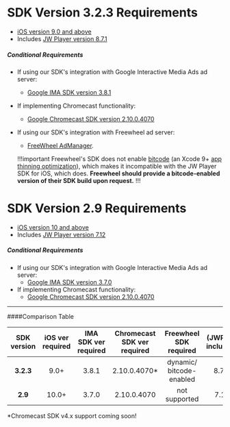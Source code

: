 # SDK Version 3.2.3 Requirements
* [iOS version 9.0 and above](https://developer.apple.com/library/archive/releasenotes/General/WhatsNewIniOS/Articles/iOS9.html#//apple_ref/doc/uid/TP40016198-SW1)
* Includes [JW Player version 8.7.1](https://developer.jwplayer.com/release-notes/jw-player/?id=14373250)

##### Conditional Requirements
* If using our SDK's integration with Google Interactive Media Ads ad server:
  * [Google IMA SDK version 3.8.1](https://developers.google.com/interactive-media-ads/docs/sdks/ios/v3/history)
* If implementing Chromecast functionality:
  * [Google Chromecast SDK version 2.10.0.4070](https://developers.google.com/cast/docs/release-notes#october-19-2015)
* If using our SDK's integration with Freewheel ad server:
  * [FreeWheel AdManager](https://hub.freewheel.tv/pages/viewpage.action?spaceKey=techdocs&title=MRM+Integration+SDK+Downloads).

   !!!important
   Freewheel's SDK does not enable [bitcode](https://www.infoq.com/articles/ios-9-bitcode) (an Xcode 9+ [app thinning optimization](https://developer.apple.com/videos/play/wwdc2015/104/?time=445)), which makes it incompatible with the JW Player SDK for iOS, which does. **Freewheel should provide a bitcode-enabled version of their SDK build upon request.**
   !!!

# SDK Version 2.9 Requirements
* [iOS version 10 and above](https://developer.apple.com/library/content/releasenotes/General/WhatsNewIniOS/Articles/iOS10.html)
* Includes [JW Player version 7.12](https://developer.jwplayer.com/release-notes/jw-player/#7388776)

##### Conditional Requirements
* If using our SDK's integration with Google Interactive Media Ads ad server:
  * [Google IMA SDK version 3.7.0](https://developers.google.com/interactive-media-ads/docs/sdks/ios/v3/history)
* If implementing Chromecast functionality:
  * [Google Chromecast SDK version 2.10.0.4070](https://developers.google.com/cast/docs/release-notes#october-19-2015)

---
####Comparison Table

| SDK version | iOS ver required | IMA SDK ver required | Chromecast SDK ver required | Freewheel SDK required | (JWP ver included) |
|:-----------:|:----------------:|:--------------------:|:---------------------------:|:----------------------:|:------------------:|
|  **3.2.3**  |       9.0+       |         3.8.1        |         2.10.0.4070*        | dynamic/<br/>bitcode-enabled|   8.7.1       |
|   **2.9**   |       10.0+      |         3.7.0        |         2.10.0.4070         |      not supported     |        7.12        |


*Chromecast SDK v4.x support coming soon!